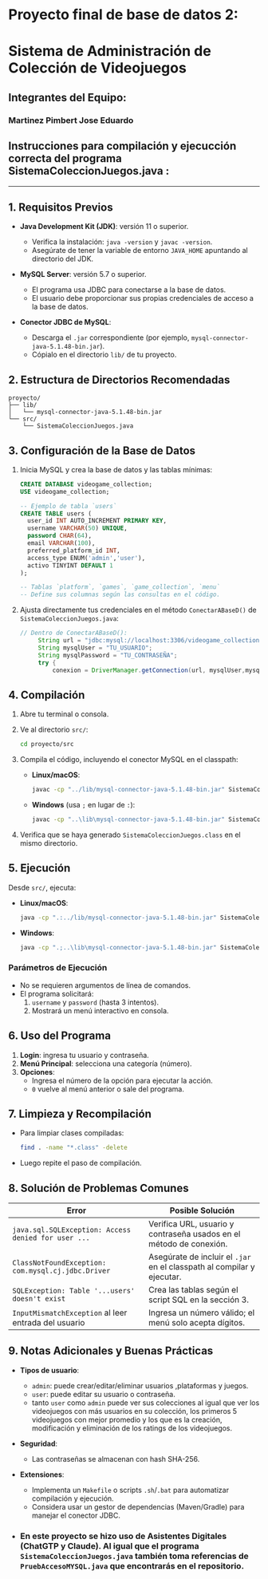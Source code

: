 # Proyecto final de base de datos 2:
# Sistema de Administración de Colección de Videojuegos
## Integrantes del Equipo:
### Martinez Pimbert Jose Eduardo

## Instrucciones para compilación y ejecucción correcta del programa SistemaColeccionJuegos.java :
---

## 1. Requisitos Previos

- **Java Development Kit (JDK)**: versión 11 o superior.
  - Verifica la instalación: `java -version` y `javac -version`.
  - Asegúrate de tener la variable de entorno `JAVA_HOME` apuntando al directorio del JDK.

- **MySQL Server**: versión 5.7 o superior.
  - El programa usa JDBC para conectarse a la base de datos.
  - El usuario debe proporcionar sus propias credenciales de acceso a la base de datos.

- **Conector JDBC de MySQL**:
  - Descarga el `.jar` correspondiente (por ejemplo, `mysql-connector-java-5.1.48-bin.jar`).
  - Cópialo en el directorio `lib/` de tu proyecto.

## 2. Estructura de Directorios Recomendadas

```
proyecto/
├── lib/
│   └── mysql-connector-java-5.1.48-bin.jar
└── src/
    └── SistemaColeccionJuegos.java
```

## 3. Configuración de la Base de Datos

1. Inicia MySQL y crea la base de datos y las tablas mínimas:
   ```sql
   CREATE DATABASE videogame_collection;
   USE videogame_collection;

   -- Ejemplo de tabla `users`
   CREATE TABLE users (
     user_id INT AUTO_INCREMENT PRIMARY KEY,
     username VARCHAR(50) UNIQUE,
     password CHAR(64),
     email VARCHAR(100),
     preferred_platform_id INT,
     access_type ENUM('admin','user'),
     activo TINYINT DEFAULT 1
   );

   -- Tablas `platform`, `games`, `game_collection`, `menu`
   -- Define sus columnas según las consultas en el código.
   ```

2. Ajusta directamente tus credenciales en el método `ConectarABaseD()` de `SistemaColeccionJuegos.java`:
   ```java
   // Dentro de ConectarABaseD():
        String url = "jdbc:mysql://localhost:3306/videogame_collection";
        String mysqlUser = "TU_USUARIO";
        String mysqlPassword = "TU_CONTRASEÑA";
        try {
            conexion = DriverManager.getConnection(url, mysqlUser,mysqlPassword);
   ```

## 4. Compilación

1. Abre tu terminal o consola.
2. Ve al directorio `src/`:
   ```bash
   cd proyecto/src
   ```
3. Compila el código, incluyendo el conector MySQL en el classpath:

   - **Linux/macOS**:
     ```bash
     javac -cp "../lib/mysql-connector-java-5.1.48-bin.jar" SistemaColeccionJuegos.java
     ```

   - **Windows** (usa `;` en lugar de `:`):
     ```bat
     javac -cp "..\lib\mysql-connector-java-5.1.48-bin.jar" SistemaColeccionJuegos.java
     ```

4. Verifica que se haya generado `SistemaColeccionJuegos.class` en el mismo directorio.

## 5. Ejecución

Desde `src/`, ejecuta:

- **Linux/macOS**:
  ```bash
  java -cp ".:../lib/mysql-connector-java-5.1.48-bin.jar" SistemaColeccionJuegos
  ```

- **Windows**:
  ```bat
  java -cp ".;..\lib\mysql-connector-java-5.1.48-bin.jar" SistemaColeccionJuegos
  ```

### Parámetros de Ejecución

- No se requieren argumentos de línea de comandos.
- El programa solicitará:
  1. `username` y `password` (hasta 3 intentos).
  2. Mostrará un menú interactivo en consola.

## 6. Uso del Programa

1. **Login**: ingresa tu usuario y contraseña.
2. **Menú Principal**: selecciona una categoría (número).
3. **Opciones**:
   - Ingresa el número de la opción para ejecutar la acción.
   - `0` vuelve al menú anterior o sale del programa.

## 7. Limpieza y Recompilación

- Para limpiar clases compiladas:
  ```bash
  find . -name "*.class" -delete
  ```
- Luego repite el paso de compilación.

## 8. Solución de Problemas Comunes

| Error                                                      | Posible Solución                                                  |
|------------------------------------------------------------|-------------------------------------------------------------------|
| `java.sql.SQLException: Access denied for user ...`        | Verifica URL, usuario y contraseña usados en el método de conexión. |
| `ClassNotFoundException: com.mysql.cj.jdbc.Driver`        | Asegúrate de incluir el `.jar` en el classpath al compilar y ejecutar. |
| `SQLException: Table '...users' doesn't exist`            | Crea las tablas según el script SQL en la sección 3.             |
| `InputMismatchException` al leer entrada del usuario       | Ingresa un número válido; el menú solo acepta dígitos.            |

## 9. Notas Adicionales y Buenas Prácticas

- **Tipos de usuario**:
  - `admin`: puede crear/editar/eliminar usuarios ,plataformas y juegos.
  - `user`: puede editar su usuario o contraseña.
  - tanto `user` como `admin` puede ver sus colecciones al igual que ver los videojuegos con más usuarios en su colección, los primeros 5 videojuegos con mejor promedio y los que es la creación, modificación y eliminación de los ratings de los videojuegos.

- **Seguridad**:
  - Las contraseñas se almacenan con hash SHA-256.

- **Extensiones**:
  - Implementa un `Makefile` o scripts `.sh`/`.bat` para automatizar compilación y ejecución.
  - Considera usar un gestor de dependencias (Maven/Gradle) para manejar el conector JDBC.

- ### En este proyecto se hizo uso de Asistentes Digitales (ChatGTP y Claude). Al igual que el programa `SistemaColeccionJuegos.java` también toma referencias de `PruebAccesoMYSQL.java` que encontrarás en el repositorio.


